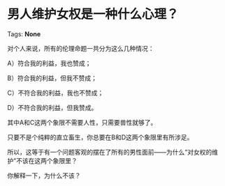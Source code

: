 # 男人维护女权是一种什么心理？

Tags: **None**

对个人来说，所有的伦理命题一共分为这么几种情况：

A）符合我的利益，我也赞成；

B）符合我的利益，但我不赞成；

C）不符合我的利益，我也不赞成；

D）不符合我的利益，但我赞成。

  


其中A和C这两个象限不需要人性，只需要兽性就够了。

只要不是个纯粹的直立畜生，你总要在B和D这两个象限里有所涉足。

所以，这等于有一个问题客观的摆在了所有的男性面前——为什么“对女权的维护”不该在这两个象限里？

你解释一下，为什么不该？



